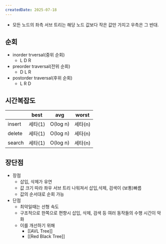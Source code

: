 ```yaml
---
createdDate: 2025-07-18
---
```

- 모든 노드의 좌측 서브 트리는 해당 노드 값보다 작은 값만 가지고 우측은 그 반대.

## 순회
- inorder trversal(중위 순회)
	- L D R
- preorder traversal(전위 순회)
	- D L R
- postorder traversal(후위 순회)
	- L R D
## 시간복잡도

|        | best  | avg      | worst |
| ------ | ----- | -------- | ----- |
| insert | 세타(1) | O(log n) | 세타(n) |
| delete | 세타(1) | O(log n) | 세타(n) |
| search | 세타(1) | O(log n) | 세타(n) |
## 장단점
- 장점
	- 삽입, 삭제가 유연
	- 값 크기 따라 좌우 서브 트리 나워져서 삽입,삭제, 검색이 (보통)빠름
	- 값의 순서대로 순회 가능
- 단점
	- 최악일때는 선형 속도
	- 구조적으로 한쪽으로 편향시 삽입, 삭제, 검색 등 여러 동작들의 수행 시간이 악화
	- 이를 개선하기 위해
		- [[AVL Tree]]
		- [[Red Black Tree]]